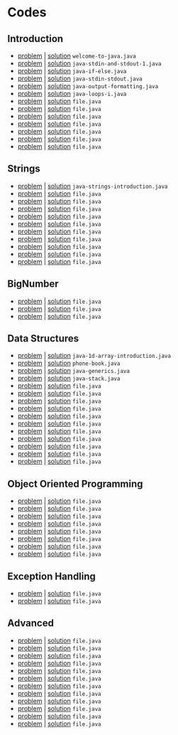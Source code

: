 # Codes
## Introduction
- [problem](https://www.hackerrank.com/challenges/welcome-to-java) | [solution](welcome-to-java.java) `welcome-to-java.java`
- [problem](https://www.hackerrank.com/challenges/java-stdin-and-stdout-1) | [solution](java-stdin-and-stdout-1.java) `java-stdin-and-stdout-1.java`
- [problem](https://www.hackerrank.com/challenges/java-if-else) | [solution](java-if-else.java) `java-if-else.java`
- [problem](https://www.hackerrank.com/challenges/java-stdin-stdout) | [solution](java-stdin-stdout.java) `java-stdin-stdout.java`
- [problem](https://www.hackerrank.com/challenges/java-output-formatting) | [solution](java-output-formatting.java) `java-output-formatting.java`
- [problem](https://www.hackerrank.com/challenges/java-loops-i) | [solution](java-loops-i.java) `java-loops-i.java`
- [problem](link) | [solution](file.java) `file.java`
- [problem](link) | [solution](file.java) `file.java`
- [problem](link) | [solution](file.java) `file.java`
- [problem](link) | [solution](file.java) `file.java`
- [problem](link) | [solution](file.java) `file.java`
- [problem](link) | [solution](file.java) `file.java`
- [problem](link) | [solution](file.java) `file.java`
## Strings
- [problem](https://www.hackerrank.com/challenges/java-strings-introduction) | [solution](java-strings-introduction.java) `java-strings-introduction.java`
- [problem](link) | [solution](file.java) `file.java`
- [problem](link) | [solution](file.java) `file.java`
- [problem](link) | [solution](file.java) `file.java`
- [problem](link) | [solution](file.java) `file.java`
- [problem](link) | [solution](file.java) `file.java`
- [problem](link) | [solution](file.java) `file.java`
- [problem](link) | [solution](file.java) `file.java`
- [problem](link) | [solution](file.java) `file.java`
- [problem](link) | [solution](file.java) `file.java`
- [problem](link) | [solution](file.java) `file.java`
## BigNumber
- [problem](link) | [solution](file.java) `file.java`
- [problem](link) | [solution](file.java) `file.java`
- [problem](link) | [solution](file.java) `file.java`
## Data Structures
- [problem](https://www.hackerrank.com/challenges/java-1d-array-introduction) | [solution](java-1d-array-introduction.java) `java-1d-array-introduction.java`
- [problem](https://www.hackerrank.com/challenges/phone-book) | [solution](phone-book.java) `phone-book.java`
- [problem](https://www.hackerrank.com/challenges/java-generics) | [solution](java-generics.java) `java-generics.java`
- [problem](https://www.hackerrank.com/challenges/java-stack) | [solution](java-stack.java) `java-stack.java`
- [problem](link) | [solution](file.java) `file.java`
- [problem](link) | [solution](file.java) `file.java`
- [problem](link) | [solution](file.java) `file.java`
- [problem](link) | [solution](file.java) `file.java`
- [problem](link) | [solution](file.java) `file.java`
- [problem](link) | [solution](file.java) `file.java`
- [problem](link) | [solution](file.java) `file.java`
- [problem](link) | [solution](file.java) `file.java`
- [problem](link) | [solution](file.java) `file.java`
- [problem](link) | [solution](file.java) `file.java`
- [problem](link) | [solution](file.java) `file.java`
## Object Oriented Programming
- [problem](link) | [solution](file.java) `file.java`
- [problem](link) | [solution](file.java) `file.java`
- [problem](link) | [solution](file.java) `file.java`
- [problem](link) | [solution](file.java) `file.java`
- [problem](link) | [solution](file.java) `file.java`
- [problem](link) | [solution](file.java) `file.java`
- [problem](link) | [solution](file.java) `file.java`
- [problem](link) | [solution](file.java) `file.java`
## Exception Handling
- [problem](link) | [solution](file.java) `file.java`
- [problem](link) | [solution](file.java) `file.java`
## Advanced
- [problem](link) | [solution](file.java) `file.java`
- [problem](link) | [solution](file.java) `file.java`
- [problem](link) | [solution](file.java) `file.java`
- [problem](link) | [solution](file.java) `file.java`
- [problem](link) | [solution](file.java) `file.java`
- [problem](link) | [solution](file.java) `file.java`
- [problem](link) | [solution](file.java) `file.java`
- [problem](link) | [solution](file.java) `file.java`
- [problem](link) | [solution](file.java) `file.java`
- [problem](link) | [solution](file.java) `file.java`
- [problem](link) | [solution](file.java) `file.java`
- [problem](link) | [solution](file.java) `file.java`